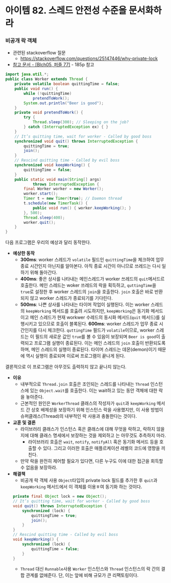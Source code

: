# 아이템 82. 스레드 안전성 수준을 문서화하라

### 비공개 락 객체
- 관련된 stackoverflow 질문
  - https://stackoverflow.com/questions/25147446/why-private-lock
- [참고 문서 - [Blch05, 퍼즐 77]](https://doc.lagout.org/programmation/Java/Java%20Puzzlers_%20Traps%2C%20Pitfalls%2C%20and%20Corner%20Cases%20%5BBloch%20%26%20Gafter%202005-07-04%5D.pdf) - 185p 참고

``` java
import java.util.*;
public class Worker extends Thread {
	private volatile boolean quittingTime = false;
	public void run() {
		while (!quittingTime)
			pretendToWork();
		System.out.println("Beer is good");
	}
	private void pretendToWork() {
		try {
			Thread.sleep(300); // Sleeping on the job?
		} catch (InterruptedException ex) { }
	}
	// It’s quitting time, wait for worker - Called by good boss
	synchronized void quit() throws InterruptedException {
		quittingTime = true;
		join();
	}
	// Rescind quitting time - Called by evil boss
	synchronized void keepWorking() {
		quittingTime = false;
	}
	public static void main(String[] args)
			throws InterruptedException {
		final Worker worker = new Worker();
		worker.start();
		Timer t = new Timer(true); // Daemon thread
		t.schedule(new TimerTask() {
			public void run() { worker.keepWorking(); }
		}, 500);
		Thread.sleep(400);
		worker.quit();
	}
}
```

다음 프로그램은 우리의 예상과 달리 동작한다.
- **예상한 동작**
    - **300ms**: worker 스레드가 `volatile` 필드인 `quittingTime`을 체크하여 업무 종료 시간인지 아닌지를 알아본다. 아직 종료 시간이 아니므로 쓰레드는 다시 일하기 위해 돌아간다.
    - **400ms**: 좋은 상사를 나타내는 메인스레드가 worker 쓰레드의 `quit`메서드르 호출한다. 메인 스레드는 woker 쓰레드의 락을 획득하고, `quttingTime`을 `true`로 설정한 후 worker 스레드의 `join`을 호출한다. `join` 호출은 바로 반환되지 않고 worker 스레드가 종료되기를 기다린다. 
    - **500ms**: 나쁜 상사를 나타내는 타이머 작업이 실행된다. 이는 worker 스레드의 `keepWorking` 메서드를 호춣려 시도하지만, `keepWorking`은 동기화 메서드이고 메인 스레드가 현재 workwer 수레드의 동시화 메서드(`quit` 메서드)를 실행시키고 있으므로 호출이 블록된다.
    **600ms**: worker 스레드가 업무 종료 시간인지를 다시 체크한다. `quttingTime` 필드가 `volatile`이므로, worker 스레드는 이 필드의 새로운 값인 `true`를 볼 수 있음이 보장되며 `Beer is good`이 출력되고 프로그램 실행이 종료된다. 이는 메인 스레드의 `join` 호출이 반환되도록 하며, 메인 스레드의 실행이 종료된다. 타이머 스레드는 데몬(demon)이기 때문에 역시 실행이 종료되며 이로써 프로그램이 끝나게 된다.

결론적으로 이 프로그램은 아무것도 출력하지 않고 끝나지 않는다.
- **이유**
    - 내부적으로 `Thread.join` 호출은 조인되는 스레드를 나타내는 `Thread` 인스턴스에 있는 `Object.wait`를 호출한다. 이는 wait하고 있는 동안 객체에 대한 락을 놓아준다.
    - 근본적인 원인은 `WorkerThread` 클래스의 작성자가 `quit`과 `keepWorking` 메서드 간 상호 배제성을 보장하기 위해 인스턴스 락을 사용했지만, 이 사용 방법이 슈퍼클래스(Thread)의 내부적인 락 사용과 충돌한다는 것이다.
- **교훈 및 결론**
    - 라이브러리 클래스가 인스턴스 혹은 클래스에 대해 무엇을 락하고, 락하지 않을지에 대해 클래스 명세에서 보장하는 것을 제외하고 는 아무것도 추측하지 마라.
        - 라이브러리 호출은 `wait`, `notify`, `notifyAll` 혹은 동기화 메서드 등을 호출할 수 있다. 그리고 이러한 호출은 매플르케이션 레벨의 코드에 영향을 끼친다.
    - 만약 락을 완전히 제어할 필요가 있다면, 다른 누구도 이에 대한 접근을 회득할 수 없음을 보장하라.
- **해결책**
    - 비공개 락 객체 사용
     `Object`타입의 private lock 필드를 추가한 후 `quit`과 `keepWorking` 메서드에서 이 객체를 이용ㅎ여 동기화 하는 것이다.
    ``` java
    private final Object lock = new Object();
	// It’s quitting time, wait for worker - Called by good boss
	void quit() throws InterruptedException {
		synchronized (lock) {
			quittingTime = true;
			join();
		}
	}
	// Rescind quitting time - Called by evil boss
	void keepWorking() {
		synchronized (lock) {
			quittingTime = false;
		}
	}
    ```
    - `Thread` 대신 `Runnable`사용
    `Worker` 인스턴스와 `Thread` 인스턴스의 락 간의 결합 관계를 없애준다. 단, 이는 앞에 비해 규모가 큰 리팩토링이다.
